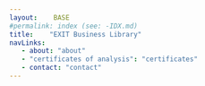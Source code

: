 ```yaml
---
layout:    BASE
#permalink: index (see: -IDX.md)
title:    "EXIT Business Library"
navLinks:
   - about: "about"
   - "certificates of analysis": "certificates"
   - contact: "contact"
---
```

<style type="text/css">
  body{
    /*background-color: rgba(31,31,31,1);*/
  }
</style>
<!-- { include ui/modal/ageVerif/edsAgeModal.md %} -->

 <!-- * {{ page.path }} -->

